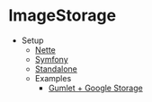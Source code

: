 # ImageStorage

- Setup
  - [Nette](nette.md)
  - [Symfony](symfony.md)
  - [Standalone](standalone.md)
  - Examples
    - [Gumlet + Google Storage](examples/gumlet-googleStorage.md)

